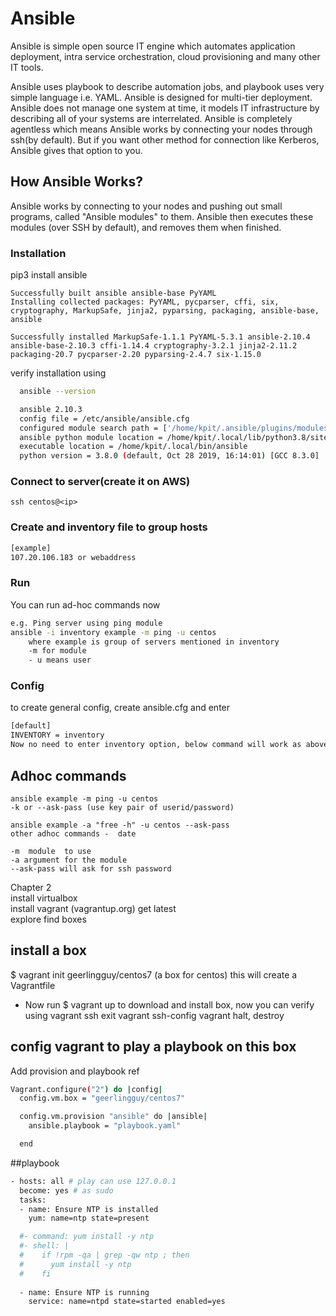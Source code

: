 # Ansible 
Ansible is simple open source IT engine which automates application deployment, intra service orchestration, cloud provisioning and many other IT tools.  

Ansible uses playbook to describe automation jobs, and playbook uses very simple language i.e. YAML. Ansible is designed for multi-tier deployment. Ansible does not manage one system at time, it models IT infrastructure by describing all of your systems are interrelated. Ansible is completely agentless which means Ansible works by connecting your nodes through ssh(by default). But if you want other method for connection like Kerberos, Ansible gives that option to you.

## How Ansible Works?

Ansible works by connecting to your nodes and pushing out small programs, called "Ansible modules" to them. Ansible then executes these modules (over SSH by default), and removes them when finished. 

### Installation 
pip3 install ansible   

    Successfully built ansible ansible-base PyYAML
    Installing collected packages: PyYAML, pycparser, cffi, six, cryptography, MarkupSafe, jinja2, pyparsing, packaging, ansible-base, ansible

    Successfully installed MarkupSafe-1.1.1 PyYAML-5.3.1 ansible-2.10.4 ansible-base-2.10.3 cffi-1.14.4 cryptography-3.2.1 jinja2-2.11.2 packaging-20.7 pycparser-2.20 pyparsing-2.4.7 six-1.15.0

verify installation using   
```sh 
  ansible --version    

  ansible 2.10.3
  config file = /etc/ansible/ansible.cfg
  configured module search path = ['/home/kpit/.ansible/plugins/modules', '/usr/share/ansible/plugins/modules']
  ansible python module location = /home/kpit/.local/lib/python3.8/site-packages/ansible
  executable location = /home/kpit/.local/bin/ansible
  python version = 3.8.0 (default, Oct 28 2019, 16:14:01) [GCC 8.3.0]
```
### Connect to server(create it on AWS)
`ssh centos@<ip>`

### Create and inventory file to group hosts
```sh 
[example]
107.20.106.183 or webaddress 
```

### Run 
You can run ad-hoc commands now
```sh
e.g. Ping server using ping module 
ansible -i inventory example -m ping -u centos
    where example is group of servers mentioned in inventory
    -m for module 
    - u means user
```
### Config

to create general config, create ansible.cfg and enter
```sh
[default]
INVENTORY = inventory
Now no need to enter inventory option, below command will work as above
```
## Adhoc commands

```
ansible example -m ping -u centos
-k or --ask-pass (use key pair of userid/password)

ansible example -a "free -h" -u centos --ask-pass 
other adhoc commands -  date

-m  module  to use   
-a argument for the module  
--ask-pass will ask for ssh password  
```

Chapter 2  
install virtualbox  
install vagrant (vagrantup.org) get latest  
explore find boxes

## install a box
$ vagrant init geerlingguy/centos7 (a box for centos)
this will create a Vagrantfile

- Now run 
$ vagrant up to download and install box, now you can verify using 
    vagrant ssh 
            exit
    vagrant ssh-config
    vagrant halt, destroy

## config vagrant to play a playbook on this box
Add provision and playbook ref
```sh
Vagrant.configure("2") do |config|
  config.vm.box = "geerlingguy/centos7"

  config.vm.provision "ansible" do |ansible|
    ansible.playbook = "playbook.yaml"

  end

```

##playbook
```sh
- hosts: all # play can use 127.0.0.1
  become: yes # as sudo
  tasks:
  - name: Ensure NTP is installed
    yum: name=ntp state=present

  #- command: yum install -y ntp 
  #- shell: |
  #    if !rpm -qa | grep -qw ntp ; then
  #      yum install -y ntp
  #    fi
 
  - name: Ensure NTP is running
    service: name=ntpd state=started enabled=yes
        
```
 


